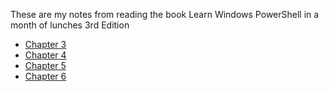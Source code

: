 These are my notes from reading the book Learn Windows PowerShell in a month of lunches 3rd Edition

* [Chapter 3](/chapter-3.md)
* [Chapter 4](/chapter-4.md)
* [Chapter 5](/chapter-5.md)
* [Chapter 6](/chapter-6.md)



